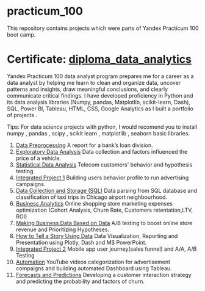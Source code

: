 # practicum_100
This repository contains projects which were parts of Yandex Practicum 100 boot camp.

# Certificate: [diploma_data_analytics](https://drive.google.com/file/d/17Zpue_kE0tlCICjodcXMdqEb69W8oKrC/view?usp=sharing) 

Yandex Practicum 100 data analyst program prepares me for a career as a data analyst by helping me learn to clean and organize data, uncover patterns and insights, draw meaningful conclusions, and clearly communicate critical findings. I have developed proficiency in Python and its data analysis libraries (Numpy, pandas, Matplotlib, scikit-learn, Dash), SQL, Power BI, Tableau, HTML, CSS, Google Analytics as I built a portfolio of projects .

Tips: For data science projects with python, I would recomend you to install numpy , pandas , scipy , scikit learn , matplotlib , seaborn basic libraries.

1.  [Data Preprocessing](https://github.com/ZaidMuhammadAmin/practicum_100/tree/main/1_bank_credit_report) A report for a bank’s loan division. 
3.  [Exploratory Data Analysis](https://github.com/ZaidMuhammadAmin/practicum_100/tree/main/2_factor_impacting_car_ads_website) Data collection and factors influenced the price of a vehicle.
4.  [Statistical Data Analysis](https://github.com/ZaidMuhammadAmin/practicum_100/tree/main/3_telecom%20_tariff%20_plans_analysis) Telecom customers' behavior and hypothesis testing.
5.  [Integrated Project 1](https://github.com/ZaidMuhammadAmin/practicum_100/tree/main/4_online_sold_games_genre_success_analysis_prediction) Building users behavior profile to run advertising campaigns.
6.  [Data Collection and Storage (SQL)](https://github.com/ZaidMuhammadAmin/practicum_100/tree/main/5_car_sharing_passengers_preferences_external_factor) Data parsing from SQL database and classification of taxi trips in Chicago airport neighbourhood.
7.  [Business Analytics](https://github.com/ZaidMuhammadAmin/practicum_100/tree/main/6_search_engine_marketing_expenses_optimization) Online shopping store marketing expenses optimization (Cohort Analysis, Churn Rate, Customers retentation,LTV, ROI) 
8.  [Making Business Data Based on Data](https://github.com/ZaidMuhammadAmin/practicum_100/tree/main/7_online_store_revenue_A_B_testing) A/B testing to boost online store revenue and Prioritizing Hypotheses. 
9.  [How to Tell a Story Using Data](https://github.com/ZaidMuhammadAmin/practicum_100/tree/main/8_Data_Visualization_with_restuarants_market_analysis) Data Visualization, Reporting and Presentation using Plotly, Dash and MS PowerPoint.
10.  [Integrated Project 2](https://github.com/ZaidMuhammadAmin/practicum_100/tree/main/9_Sales_Funnel_A_B_testing) Mobile app user journey(sales funnel) and A/A, A/B Testing  
11.  [Automation](https://github.com/ZaidMuhammadAmin/practicum_100/tree/main/10_youtube_data_pipeline_and_visualization) YouTube videos categorization for advertisement compaigns and building automated Dashboard using Tableau.
12.  [Forecasts and Predictions](https://github.com/ZaidMuhammadAmin/practicum_100/tree/main/11_Building_model_to_predict_user_churn) Developing a customer interaction strategy and predicting the probability and factors of churn.

